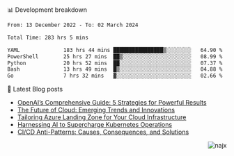 📊 Development breakdown
<!--START_SECTION:waka-->

```txt
From: 13 December 2022 - To: 02 March 2024

Total Time: 283 hrs 5 mins

YAML              183 hrs 44 mins ████████████████▒░░░░░░░░   64.90 %
PowerShell        25 hrs 27 mins  ██▒░░░░░░░░░░░░░░░░░░░░░░   08.99 %
Python            20 hrs 52 mins  ██░░░░░░░░░░░░░░░░░░░░░░░   07.37 %
Bash              13 hrs 49 mins  █▒░░░░░░░░░░░░░░░░░░░░░░░   04.88 %
Go                7 hrs 32 mins   ▓░░░░░░░░░░░░░░░░░░░░░░░░   02.66 %
```

<!--END_SECTION:waka-->

📕 Latest Blog posts

<!-- BLOG-POST-LIST:START -->
- [OpenAI’s Comprehensive Guide: 5 Strategies for Powerful Results](https://najx.dev/openai's-comprehensive-guide-to-prompt-writing-five-new-strategies-for-powerful-results/)
- [The Future of Cloud: Emerging Trends and Innovations](https://najx.dev/the-future-of-cloud-emerging-trends-and-innovations/)
- [Tailoring Azure Landing Zone for Your Cloud Infrastructure](https://najx.dev/tailoring-your-azure-landing-zone-for-cloud-infrastructure/)
- [Harnessing AI to Supercharge Kubernetes Operations](https://najx.dev/harnessing-ai-to-supercharge-kubernetes-operations/)
- [CI/CD Anti-Patterns: Causes, Consequences, and Solutions](https://najx.dev/cicd-anti-patterns/)
<!-- BLOG-POST-LIST:END -->

<p align="right">
  <img src="https://komarev.com/ghpvc/?username=najx&label=GitHub%20Profile%20Views&color=yellow&style=flat" alt="najx" />
</p align="center">

